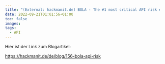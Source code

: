 ```yaml
---
title: "(External: hackmanit.de) BOLA - The #1 most critical API risk exemplified"
date: 2022-09-21T01:01:56+01:00
toc: false
images:
tags:
  - API
---
```


Hier ist der Link zum Blogartikel:

https://hackmanit.de/de/blog/156-bola-api-risk
